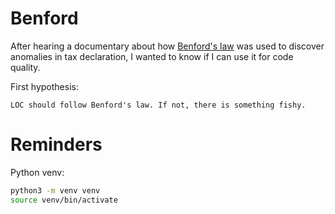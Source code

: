 # Benford

After hearing a documentary about how [Benford's law](https://en.wikipedia.org/wiki/Benford%27s_law) was used to discover anomalies in tax declaration, I wanted to know if I can use it for code quality.

First hypothesis:
```
LOC should follow Benford's law. If not, there is something fishy.
```

# Reminders

Python venv:
```bash
python3 -m venv venv
source venv/bin/activate
```
